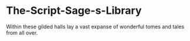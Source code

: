 # The-Script-Sage-s-Library
Within these gilded halls lay a vast expanse of wonderful tomes and tales from all over. 
